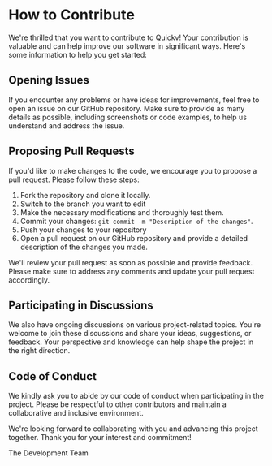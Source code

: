 # How to Contribute

We're thrilled that you want to contribute to Quickv! Your contribution is valuable and can help improve our software in significant ways. Here's some information to help you get started:

## Opening Issues
If you encounter any problems or have ideas for improvements, feel free to open an issue on our GitHub repository. Make sure to provide as many details as possible, including screenshots or code examples, to help us understand and address the issue.

## Proposing Pull Requests
If you'd like to make changes to the code, we encourage you to propose a pull request. Please follow these steps:

1. Fork the repository and clone it locally. 
2. Switch to the branch you want to edit
3. Make the necessary modifications and thoroughly test them.
4. Commit your changes: `git commit -m "Description of the changes"`.
5. Push your changes to your repository
6. Open a pull request on our GitHub repository and provide a detailed description of the changes you made.

We'll review your pull request as soon as possible and provide feedback. Please make sure to address any comments and update your pull request accordingly.

## Participating in Discussions
We also have ongoing discussions on various project-related topics. You're welcome to join these discussions and share your ideas, suggestions, or feedback. Your perspective and knowledge can help shape the project in the right direction.

## Code of Conduct
We kindly ask you to abide by our code of conduct when participating in the project. Please be respectful to other contributors and maintain a collaborative and inclusive environment.

We're looking forward to collaborating with you and advancing this project together. Thank you for your interest and commitment!

The Development Team